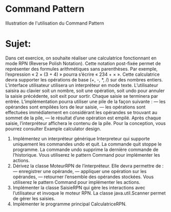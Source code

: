 # Command Pattern
Illustration de l'utilisation du Command Pattern

# Sujet:
Dans cet exercice, on souhaite réaliser une calculatrice fonctionnant en mode RPN (Reverse Polish Notation).
Cette notation post-fixée permet de représenter des formules arithmétiques sans parenthèses. Par
exemple, l’expression « 2 × (3 + 4) » pourra s’écrire « 234 + × ».
Cette calculatrice devra supporter les opérations de base (+, -, *, /) sur des nombres entiers.
L’interface utilisateur utilisera un interpréteur en mode texte. L’utilisateur saisira au clavier soit un nombre,
soit une opération, soit undo pour annuler la saisie précédente, soit exit pour sortir. Chaque saisie se
terminera par entrée.
L’implémentation pourra utiliser une pile de la façon suivante :
— les opérandes sont empilées lors de leur saisie,
— les opérations sont effectuées immédiatement en considérant les opérandes se trouvant au sommet
de la pile,
— le résultat d’une opération est empilé.
Après chaque saisie, l’interpréteur affichera le contenu de la pile.
Pour la conception, vous pourrez consulter Example calculator design.
1. Implémentez un interpréteur générique Interpreteur qui supporte uniquement les commandes
undo et quit. La commande quit stoppe le programme. La commande undo supprime la dernière
commande de l’historique. Vous utiliserez le pattern Command pour implémenter les actions.
2. Dérivez la classe MoteurRPN de l’interpréteur. Elle devra permettre de :
— enregistrer une opérande,
— appliquer une opération sur les opérandes,
— retourner l’ensemble des opérandes stockées.
Vous utiliserez le pattern Command pour implémenter les actions.
3. Implémenter la classe SaisieRPN qui gère les interactions avec l’utilisateur et invoque le moteur
RPN. La classe java.util.Scanner permet de gérer les saisies.
4. Implémenter le programme principal CalculatriceRPN.
